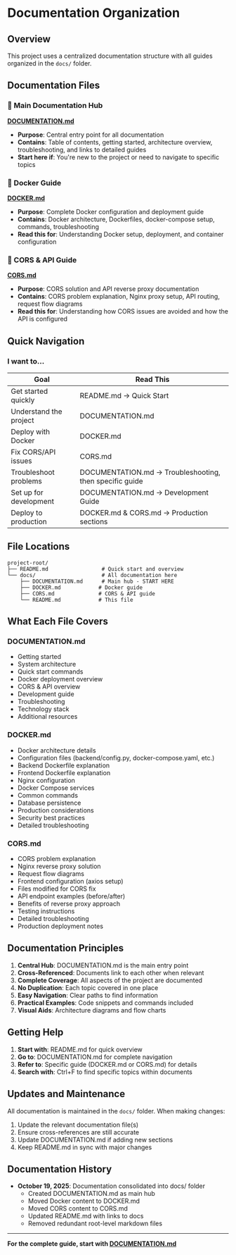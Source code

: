 # Documentation Organization

## Overview

This project uses a centralized documentation structure with all guides organized in the `docs/` folder.

## Documentation Files

### 📘 Main Documentation Hub
**[DOCUMENTATION.md](./DOCUMENTATION.md)**
- **Purpose**: Central entry point for all documentation
- **Contains**: Table of contents, getting started, architecture overview, troubleshooting, and links to detailed guides
- **Start here if**: You're new to the project or need to navigate to specific topics

### 🐳 Docker Guide
**[DOCKER.md](./DOCKER.md)**
- **Purpose**: Complete Docker configuration and deployment guide
- **Contains**: Docker architecture, Dockerfiles, docker-compose setup, commands, troubleshooting
- **Read this for**: Understanding Docker setup, deployment, and container configuration

### 🔄 CORS & API Guide
**[CORS.md](./CORS.md)**
- **Purpose**: CORS solution and API reverse proxy documentation
- **Contains**: CORS problem explanation, Nginx proxy setup, API routing, request flow diagrams
- **Read this for**: Understanding how CORS issues are avoided and how the API is configured

## Quick Navigation

### I want to...

| Goal | Read This |
|------|-----------|
| Get started quickly | README.md → Quick Start |
| Understand the project | DOCUMENTATION.md |
| Deploy with Docker | DOCKER.md |
| Fix CORS/API issues | CORS.md |
| Troubleshoot problems | DOCUMENTATION.md → Troubleshooting, then specific guide |
| Set up for development | DOCUMENTATION.md → Development Guide |
| Deploy to production | DOCKER.md & CORS.md → Production sections |

## File Locations

```
project-root/
├── README.md                 # Quick start and overview
└── docs/                     # All documentation here
    ├── DOCUMENTATION.md      # Main hub - START HERE
    ├── DOCKER.md            # Docker guide
    ├── CORS.md              # CORS & API guide
    └── README.md            # This file
```

## What Each File Covers

### DOCUMENTATION.md
- Getting started
- System architecture
- Quick start commands
- Docker deployment overview
- CORS & API overview
- Development guide
- Troubleshooting
- Technology stack
- Additional resources

### DOCKER.md
- Docker architecture details
- Configuration files (backend/config.py, docker-compose.yaml, etc.)
- Backend Dockerfile explanation
- Frontend Dockerfile explanation
- Nginx configuration
- Docker Compose services
- Common commands
- Database persistence
- Production considerations
- Security best practices
- Detailed troubleshooting

### CORS.md
- CORS problem explanation
- Nginx reverse proxy solution
- Request flow diagrams
- Frontend configuration (axios setup)
- Files modified for CORS fix
- API endpoint examples (before/after)
- Benefits of reverse proxy approach
- Testing instructions
- Detailed troubleshooting
- Production deployment notes

## Documentation Principles

1. **Central Hub**: DOCUMENTATION.md is the main entry point
2. **Cross-Referenced**: Documents link to each other when relevant
3. **Complete Coverage**: All aspects of the project are documented
4. **No Duplication**: Each topic covered in one place
5. **Easy Navigation**: Clear paths to find information
6. **Practical Examples**: Code snippets and commands included
7. **Visual Aids**: Architecture diagrams and flow charts

## Getting Help

1. **Start with**: README.md for quick overview
2. **Go to**: DOCUMENTATION.md for complete navigation
3. **Refer to**: Specific guide (DOCKER.md or CORS.md) for details
4. **Search with**: Ctrl+F to find specific topics within documents

## Updates and Maintenance

All documentation is maintained in the `docs/` folder. When making changes:

1. Update the relevant documentation file(s)
2. Ensure cross-references are still accurate
3. Update DOCUMENTATION.md if adding new sections
4. Keep README.md in sync with major changes

## Documentation History

- **October 19, 2025**: Documentation consolidated into docs/ folder
  - Created DOCUMENTATION.md as main hub
  - Moved Docker content to DOCKER.md
  - Moved CORS content to CORS.md
  - Updated README.md with links to docs
  - Removed redundant root-level markdown files

---

**For the complete guide, start with [DOCUMENTATION.md](./DOCUMENTATION.md)**
